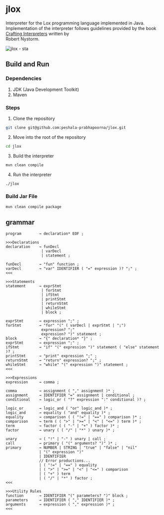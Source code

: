 # jlox

Interpreter for the Lox programming language implemented in Java.  
Implementation of the interpreter follows guidelines provided by the book  
[Crafting Interpreters](https://craftinginterpreters.com/) written by  
Robert Nystorm.

![jlox - sta](https://github.com/user-attachments/assets/9255e8e1-200d-45d4-a796-716c4e079cbe)

## Build and Run

### Dependencies

1. JDK (Java Development Toolkit)
2. Maven

### Steps

1. Clone the repository
```bash
git clone git@github.com:peshala-prabhapoorna/jlox.git
```

2. Move into the root of the repository
```bash
cd jlox
```

3. Build the interpreter
```bash
mvn clean compile
```

4. Run the interpreter
```bash
./jlox
```

### Build Jar File

```bash
mvn clean compile package
```

## grammar

```
program        → declaration* EOF ;

>>>Declarations
declaration    → funDecl
                | varDecl
                | statement ;

funDecl        → "fun" function ;
varDecl        → "var" IDENTIFIER ( "=" expression )? ";" ;
<<<

>>>Statements
statement      → exprStmt
                | forStmt
                | ifStmt
                | printStmt
                | returnStmt
                | whileStmt
                | block ;

exprStmt       → expression ";" ;
forStmt        → "for" "(" ( varDecl | exprStmt | ";")
                expression? ";"
                expression? ")" statement ;
block          → "{" declaration* "}" ;
exprStmt       → expression ";" ;
ifStmt         → "if" "(" expression ")" statement ( "else" statement )? ;
printStmt      → "print" expression ";" ;
returnStmt     → "return" expression? ";" ;
whileStmt      → "while" "(" expression ")" statement ;
<<<

>>>Expressions
expression     → comma ;

comma          → assignment ( "," assignment )* ;
assignment     → IDENTIFIER "=" assignment | conditional ;
conditional    → logic_or ( "?" expression ":" conditional )? ;

logic_or       → logic_and ( "or" logic_and )* ;
logic_and      → equality ( "and" equality )* ;
equality       → comparison ( ( "!=" | "==" ) comparison )* ;
comparison     → term ( ( ">" | ">=" | "<" | "<=" ) term )* ;
term           → factor ( ( "-" | "+" ) factor )* ;
factor         → unary ( ( "/" | "*" ) unary )* ;

unary          → ( "!" | "-" ) unary | call ;
call           → primary ( "(" arguments? ")" )* ;
primary        → NUMBER | STRING | "true" | "false" | "nil"
               | "(" expression ")"
               | IDENTIFIER
               // Error productions...
               | ( "!=" | "==" ) equality
               | ( ">" | ">=" | "<" | "<=" ) comparison
               | ( "+" ) term
               | ( "/" | "*" ) factor ;
<<<

>>>Utility Rules
function       → IDENTIFIER "(" parameters? ")" block ;
parameters     → IDENTIFIER ( "," IDENTIFIER )* ;
arguments      → expression ( "," expression )* ;
<<<
```
